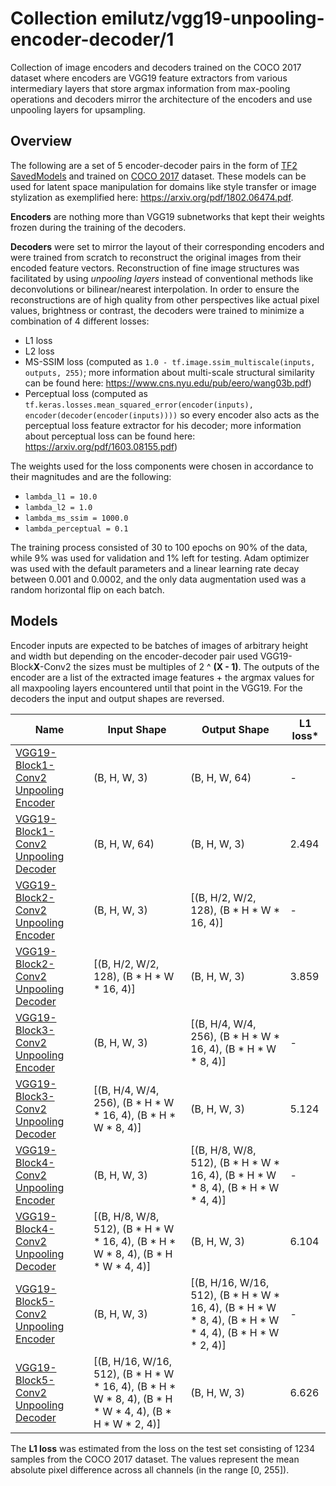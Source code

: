 # Collection emilutz/vgg19-unpooling-encoder-decoder/1

Collection of image encoders and decoders trained on the COCO 2017 dataset where encoders are VGG19 feature extractors from various intermediary layers that store argmax information from max-pooling operations and decoders mirror the architecture of the encoders and use unpooling layers for upsampling.

<!-- dataset: coco-2017 -->
<!-- module-type: image-feature-vector -->
<!-- task: image-feature-vector -->
<!-- network-architecture: vgg-style -->

## Overview

The following are a set of 5 encoder-decoder pairs in the form of [TF2 SavedModels](https://www.tensorflow.org/hub/tf2_saved_model) and trained on [COCO 2017](https://cocodataset.org/) dataset. These models can be used for latent space manipulation for domains like style transfer or image stylization as exemplified here: https://arxiv.org/pdf/1802.06474.pdf.

**Encoders** are nothing more than VGG19 subnetworks that kept their weights frozen during the training of the decoders. 

**Decoders** were set to mirror the layout of their corresponding encoders and were trained from scratch to reconstruct the original images from their encoded feature vectors. Reconstruction of fine image structures was facilitated by using *unpooling layers* instead of conventional methods like deconvolutions or bilinear/nearest interpolation. In order to ensure the reconstructions are of high quality from other perspectives like actual pixel values, brightness or contrast, the decoders were trained to minimize a combination of 4 different losses:
- L1 loss
- L2 loss
- MS-SSIM loss (computed as `1.0 - tf.image.ssim_multiscale(inputs, outputs, 255)`; more information about multi-scale structural similarity can be found here: https://www.cns.nyu.edu/pub/eero/wang03b.pdf)
- Perceptual loss (computed as `tf.keras.losses.mean_squared_error(encoder(inputs), encoder(decoder(encoder(inputs))))` so every encoder also acts as the perceptual loss feature extractor for his decoder; more information about perceptual loss can be found here: https://arxiv.org/pdf/1603.08155.pdf)

The weights used for the loss components were chosen in accordance to their magnitudes and are the following:
- `lambda_l1 = 10.0`
- `lambda_l2 = 1.0`
- `lambda_ms_ssim = 1000.0`
- `lambda_perceptual = 0.1`
  
The training process consisted of 30 to 100 epochs on 90% of the data, while 9% was used for validation and 1% left for testing. Adam optimizer was used with the default parameters and a linear learning rate decay between 0.001 and 0.0002, and the only data augmentation used was a random horizontal flip on each batch.

## Models

Encoder inputs are expected to be batches of images of arbitrary height and width but depending on the encoder-decoder pair used VGG19-Block**X**-Conv2 the sizes must be multiples of 2 ^ **(X - 1)**. The outputs of the encoder are a list of the extracted image features + the argmax values for all maxpooling layers encountered until that point in the VGG19. For the decoders the input and output shapes are reversed.

| Name | Input Shape | Output Shape | L1 loss* |
|------|-------------|--------------|----------|
| [VGG19-Block1-Conv2 Unpooling Encoder](https://tfhub.dev/emilutz/vgg19-block1-conv2-unpooling-encoder/1) | (B, H, W, 3) | (B, H, W, 64) |   -   |
| [VGG19-Block1-Conv2 Unpooling Decoder](https://tfhub.dev/emilutz/vgg19-block1-conv2-unpooling-decoder/1)  | (B, H, W, 64) | (B, H, W, 3) | 2.494 |
| [VGG19-Block2-Conv2 Unpooling Encoder](https://tfhub.dev/emilutz/vgg19-block2-conv2-unpooling-encoder/1)  | (B, H, W, 3) | [(B, H/2, W/2, 128), (B * H * W * 16, 4)] |   -   |
| [VGG19-Block2-Conv2 Unpooling Decoder](https://tfhub.dev/emilutz/vgg19-block2-conv2-unpooling-decoder/1)  | [(B, H/2, W/2, 128), (B * H * W * 16, 4)] | (B, H, W, 3) | 3.859 |
| [VGG19-Block3-Conv2 Unpooling Encoder](https://tfhub.dev/emilutz/vgg19-block3-conv2-unpooling-encoder/1)  | (B, H, W, 3) | [(B, H/4, W/4, 256), (B * H * W * 16, 4), (B * H * W * 8, 4)] |   -   |
| [VGG19-Block3-Conv2 Unpooling Decoder](https://tfhub.dev/emilutz/vgg19-block3-conv2-unpooling-decoder/1)  | [(B, H/4, W/4, 256), (B * H * W * 16, 4), (B * H * W * 8, 4)] | (B, H, W, 3) | 5.124 |
| [VGG19-Block4-Conv2 Unpooling Encoder](https://tfhub.dev/emilutz/vgg19-block4-conv2-unpooling-encoder/1)  | (B, H, W, 3) | [(B, H/8, W/8, 512), (B * H * W * 16, 4), (B * H * W * 8, 4), (B * H * W * 4, 4)] |   -   |
| [VGG19-Block4-Conv2 Unpooling Decoder](https://tfhub.dev/emilutz/vgg19-block4-conv2-unpooling-decoder/1)  | [(B, H/8, W/8, 512), (B * H * W * 16, 4), (B * H * W * 8, 4), (B * H * W * 4, 4)] | (B, H, W, 3) | 6.104 |
| [VGG19-Block5-Conv2 Unpooling Encoder](https://tfhub.dev/emilutz/vgg19-block5-conv2-unpooling-encoder/1)  | (B, H, W, 3) | [(B, H/16, W/16, 512), (B * H * W * 16, 4), (B * H * W * 8, 4), (B * H * W * 4, 4), (B * H * W * 2, 4)] |   -   |
| [VGG19-Block5-Conv2 Unpooling Decoder](https://tfhub.dev/emilutz/vgg19-block5-conv2-unpooling-decoder/1)  | [(B, H/16, W/16, 512), (B * H * W * 16, 4), (B * H * W * 8, 4), (B * H * W * 4, 4), (B * H * W * 2, 4)] | (B, H, W, 3) | 6.626 |

The **L1 loss** was estimated from the loss on the test set consisting of 1234 samples from the COCO 2017 dataset. The values represent the mean absolute pixel difference across all channels (in the range [0, 255]).
